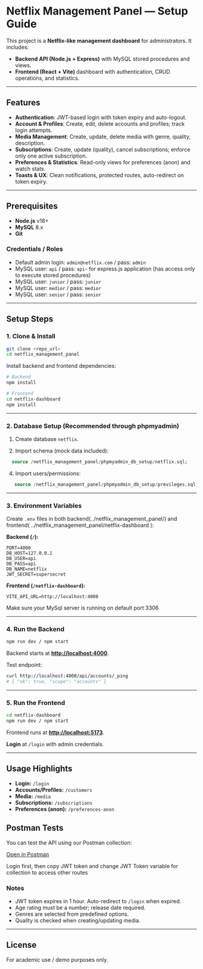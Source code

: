 # Netflix Management Panel — Setup Guide

This project is a **Netflix-like management dashboard** for administrators. It includes:

* **Backend API (Node.js + Express)** with MySQL stored procedures and views.
* **Frontend (React + Vite)** dashboard with authentication, CRUD operations, and statistics.

---

## Features

* **Authentication**: JWT-based login with token expiry and auto-logout.
* **Account & Profiles**: Create, edit, delete accounts and profiles; track login attempts.
* **Media Management**: Create, update, delete media with genre, quality, description.
* **Subscriptions**: Create, update (quality), cancel subscriptions; enforce only one active subscription.
* **Preferences & Statistics**: Read-only views for preferences (anon) and watch stats.
* **Toasts & UX**: Clean notifications, protected routes, auto-redirect on token expiry.

---

## Prerequisites

* **Node.js** v18+
* **MySQL** 8.x
* **Git**

### Credentials / Roles

* Default admin login: `admin@netflix.com` / pass: `admin`
* MySQL user: `api` / pass: `api`- for express.js application (has access only to execute stored procedures)
* MySQL user: `junior` / pass: `junior`
* MySQL user: `medior` / pass: `medior`
* MySQL user: `senior` / pass: `senior`

---

## Setup Steps

### 1. Clone & Install

```bash
git clone <repo_url>
cd netflix_management_panel
```

Install backend and frontend dependencies:

```bash
# Backend
npm install

# Frontend
cd netflix-dashboard
npm install
```

---

### 2. Database Setup (Recommended through phpmyadmin)

1. Create database `netflix`.

2. Import schema (mock data included):

 ```sql
   source /netflix_management_panel/phpmyadmin_db_setup/netflix.sql;
   ```

4. Import users/permissions:
```sql
   source /netflix_management_panel/phpmyadmin_db_setup/previleges.sql;
   ```
   

---

### 3. Environment Variables

Create `.env` files in both backend(../netflix_management_panel/) and frontend( ../netflix_management_panel/netflix-dashboard ):

**Backend (`/`):**

```env
PORT=4000
DB_HOST=127.0.0.1
DB_USER=api
DB_PASS=api
DB_NAME=netflix
JWT_SECRET=supersecret
```

**Frontend (`/netflix-dashboard`):**

```env
VITE_API_URL=http://localhost:4000
```

Make sure your MySql server is running on default port 3306

---

### 4. Run the Backend

```bash
npm run dev / npm start
```

Backend starts at **[http://localhost:4000](http://localhost:4000)**.

Test endpoint:

```bash
curl http://localhost:4000/api/accounts/_ping
# { "ok": true, "scope": "accounts" }
```

---

### 5. Run the Frontend

```bash
cd netflix-dashboard
npm run dev / npm start
```

Frontend runs at **[http://localhost:5173](http://localhost:5173)**.

**Login** at `/login` with admin credentials.

---

## Usage Highlights

* **Login:** `/login`
* **Accounts/Profiles:** `/customers`
* **Media:** `/media`
* **Subscriptions:** `/subscriptions`
* **Preferences (anon):** `/preferences-anon`

## Postman Tests

You can test the API using our Postman collection:

[Open in Postman](https://postman.co/workspace/My-Workspace~c8a41641-9aa4-4dd6-80ce-cedb8b96aff7/request/40404530-86a909c9-0205-479d-ab15-27cb09b0a143?action=share&creator=40404530&ctx=documentation&active-environment=40404530-b926af74-3dce-42d6-9554-6790c2625513)

Login first, then copy JWT token and change JWT Token variable for collection to access other routes

### Notes

* JWT token expires in 1 hour. Auto-redirect to `/login` when expired.
* Age rating must be a number; release date required.
* Genres are selected from predefined options.
* Quality is checked when creating/updating media.

---

## License

For academic use / demo purposes only.
